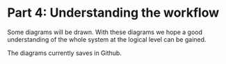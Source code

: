 # Part 4: Understanding the workflow

Some diagrams will be drawn. With these diagrams we hope a good understanding of the whole system at the logical level can be gained.

The diagrams currently saves in Github.

